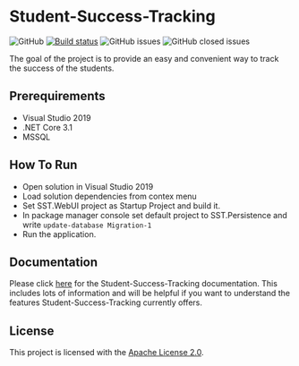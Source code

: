 # Student-Success-Tracking
![GitHub](https://img.shields.io/github/license/DthRazak/Student-Success-Tracking)
[![Build status](https://ci.appveyor.com/api/projects/status/a43xeqp95t52mwrt?svg=true)](https://ci.appveyor.com/project/DthRazak/student-success-tracking)
![GitHub issues](https://img.shields.io/github/issues-raw/DthRazak/Student-Success-Tracking)
![GitHub closed issues](https://img.shields.io/github/issues-closed-raw/DthRazak/Student-Success-Tracking)

The goal of the project is to provide an easy and convenient way to track the success of the students.

## Prerequirements

* Visual Studio 2019
* .NET Core 3.1
* MSSQL

## How To Run

* Open solution in Visual Studio 2019
* Load solution dependencies from contex menu
* Set SST.WebUI project as Startup Project and build it.
* In package manager console set default project to SST.Persistence and write `update-database Migration-1`
* Run the application.

## Documentation

Please click [here](docs/Documentation.pdf) for the Student-Success-Tracking documentation. 
This includes lots of information and will be helpful if you want to understand the features Student-Success-Tracking currently offers.

## License

This project is licensed with the [Apache License 2.0](LICENSE).